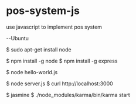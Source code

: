 pos-system-js
=============

use javascript to implement pos system

--Ubuntu


$ sudo apt-get install node

$ npm install -g node
$ npm install -g express

$ node hello-world.js

$ node server.js 
$ curl http://localhost:3000

$ jasmine
$ ./node_modules/karma/bin/karma start
